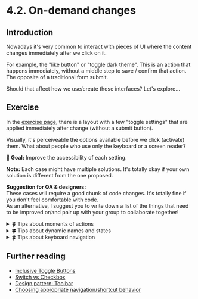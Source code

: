 # 4.2. On-demand changes

## Introduction

Nowadays it's very common to interact with pieces of UI where the content changes immediately after we click on it.

For example, the "like button" or "toggle dark theme". This is an action that happens immediately, without a middle step to save / confirm that action. The opposite of a traditional form submit.

Should that affect how we use/create those interfaces? Let's explore...

## Exercise

In the [exercise page](../exercises/4.1.html),
there is a layout with a few "toggle settings" that are applied immediately after change (without a submit button).

Visually, it's perceiveable the options available before we click (activate) them. What about people who use only the keyboard or a screen reader?

**🎯 Goal:** Improve the accessibility of each setting.

**Note:** Each case might have multiple solutions. It's totally okay if your own solution is different from the one proposed.

**Suggestion for QA & designers:**  
These cases will require a good chunk of code changes. It's totally fine if you don't feel comfortable with code.  
As an alternative, I suggest you to write down a list of the things that need to be improved or/and pair up with your group to collaborate together!

<details>
<summary>🍀 Tips about moments of actions</summary>

One of the differences between a form control and a button is:

- Form controls (e.g. inputs) are meant to receive and carry a value. These values are editable and should not take effect until we explicit submit them.
- Buttons are expected to take immediate action upon activation.

That's the main question we should ask ourselves when building an interactive element:

- Does the selection, takes immediate effect? Then, it's a button.
- Does the selection requires confirmation? Then it's a form control.

🍀 The way a funcionality is presented might misslead us to change its foundations. We need to be mindful about this thin layer between UX and semantics.

</details>

<details>
<summary>🍀 Tips about dynamic names and states</summary>

When we interact with "Sound toggle" using a screen reader, two things happen when pressing it:

- The button label changes
- The `aria-pressed` values changes.

For a screen reader, changing both _name_ and _status_ can be confusing when the toggle is not active.

- Voice Over: _selected, Sound on, toggle button_
- Voice Over: _unselected, Sound off, toggle button_

If the "sound off" is "unselected", it means the sound is actually turned on. Confusing right?

Here's an example, much clear for screen readers:

- Voice Over: _selected, Enable sound, toggle button_
- Voice Over: _unselected, Enable sound, toggle button_

🍀 When labeling dynamic elements, never change both label and state at the same time. Stick with one of them.

</details>

<details>
<summary>🍀 Tips about keyboard navigation</summary>

Although `Tab` is the main way to navigate between interactive elements, it's not the only one. In some cases the navigation is done with arrow keys (e.g `<select>` and `<input>` radio/checkboxes). We can even create our custom shortcuts.

We might ask: When to use Tabs or Arrow Keys?

The [WAI keyboard guidelines](https://www.w3.org/TR/wai-aria-practices/#kbd_shortcuts) are extended and a continuous work in progress. This is my current simplified decision tree:

- Skip Tabs to make navigation more efficient. (Google Drive is a great example)
- Use Arrow keys when elements are directly related (eg a toolbox,a breadcrumb)
- When using Arrow keys, highligh visually the parent element, for a clear understanding of the context and related elements.
- The direction mechanism to move between elements depends on the context. `aria-describedby` with instructions can be helpful for blind people.

</details>

## Further reading

- [Inclusive Toggle Buttons](https://inclusive-components.design/toggle-button/)
- [Switch vs Checkbox](https://uxmovement.com/buttons/when-to-use-a-switch-or-checkbox/)
- [Design pattern: Toolbar](https://www.w3.org/TR/wai-aria-practices/#toolbar)
- [Choosing appropriate navigation/shortcut behavior](https://www.w3.org/TR/wai-aria-practices/#kbd_shortcuts_design_choose_behavior)
